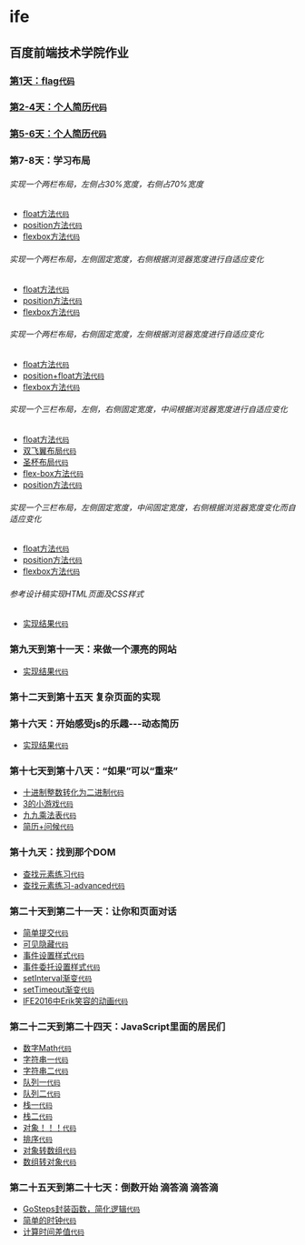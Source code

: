 # ife
## 百度前端技术学院作业

### [第1天：flag](http://htmlpreview.github.io/?https://github.com/xszi/ife/blob/master/1th/class1_flag.html)[`代码`](https://github.com/xszi/ife/blob/master/1th/class1_flag.html)

### [第2-4天：个人简历](http://htmlpreview.github.io/?https://github.com/xszi/ife/blob/master/2_4th/class2-4_resume.html)[`代码`](https://github.com/xszi/ife/blob/master/2_4th/class2-4_resume.html)
### [第5-6天：个人简历](http://htmlpreview.github.io/?https://github.com/xszi/ife/blob/master/5_6th/class5-6_resume.html)[`代码`](https://github.com/xszi/ife/blob/master/5_6th/class5-6_resume.html)

### 第7-8天：学习布局

###### 实现一个两栏布局，左侧占30%宽度，右侧占70%宽度
* [float方法](http://htmlpreview.github.io/?https://github.com/xszi/ife/blob/master/7_8th/20180524_layout1_1.html)[`代码`](https://github.com/xszi/ife/blob/master/7_8th/20180524_layout1_1.html)
* [position方法](http://htmlpreview.github.io/?https://github.com/xszi/ife/blob/master/7_8th/20180524_layout1_2.html)[`代码`](https://github.com/xszi/ife/blob/master/7_8th/20180524_layout1_2.html)
* [flexbox方法](http://htmlpreview.github.io/?https://github.com/xszi/ife/blob/master/7_8th/20180524_layout1_3.html)[`代码`](https://github.com/xszi/ife/blob/master/7_8th/20180524_layout1_3.html)

###### 实现一个两栏布局，左侧固定宽度，右侧根据浏览器宽度进行自适应变化
* [float方法](http://htmlpreview.github.io/?https://github.com/xszi/ife/blob/master/7_8th/20180524_layout2_1.html)[`代码`](https://github.com/xszi/ife/blob/master/7_8th/20180524_layout2_1.html)
* [position方法](http://htmlpreview.github.io/?https://github.com/xszi/ife/blob/master/7_8th/20180524_layout2_2.html)[`代码`](https://github.com/xszi/ife/blob/master/7_8th/20180524_layout2_2.html)
* [flexbox方法](http://htmlpreview.github.io/?https://github.com/xszi/ife/blob/master/7_8th/20180524_layout2_3.html)[`代码`](https://github.com/xszi/ife/blob/master/7_8th/20180524_layout2_3.html)

###### 实现一个两栏布局，右侧固定宽度，左侧根据浏览器宽度进行自适应变化
* [float方法](http://htmlpreview.github.io/?https://github.com/xszi/ife/blob/master/7_8th/20180525_layout3_1.html)[`代码`](https://github.com/xszi/ife/blob/master/7_8th/20180525_layout3_1.html)
* [position+float方法](http://htmlpreview.github.io/?https://github.com/xszi/ife/blob/master/7_8th/20180525_layout3_2.html)[`代码`](https://github.com/xszi/ife/blob/master/7_8th/20180525_layout3_2.html)
* [flexbox方法](http://htmlpreview.github.io/?https://github.com/xszi/ife/blob/master/7_8th/20180525_layout3_3.html)[`代码`](https://github.com/xszi/ife/blob/master/7_8th/20180525_layout3_3.html)

###### 实现一个三栏布局，左侧，右侧固定宽度，中间根据浏览器宽度进行自适应变化
* [float方法](http://htmlpreview.github.io/?https://github.com/xszi/ife/blob/master/7_8th/20180525_layout4_1.html)[`代码`](https://github.com/xszi/ife/blob/master/7_8th/20180525_layout4_1.html)
* [双飞翼布局](http://htmlpreview.github.io/?https://github.com/xszi/ife/blob/master/7_8th/20180525_layout4_2.html)[`代码`](https://github.com/xszi/ife/blob/master/7_8th/20180525_layout4_2.html)
* [圣杯布局](http://htmlpreview.github.io/?https://github.com/xszi/ife/blob/master/7_8th/20180525_layout4_3.html)[`代码`](https://github.com/xszi/ife/blob/master/7_8th/20180525_layout4_3.html)
* [flex-box方法](http://htmlpreview.github.io/?https://github.com/xszi/ife/blob/master/7_8th/20180525_layout4_4.html)[`代码`](https://github.com/xszi/ife/blob/master/7_8th/20180525_layout4_4.html)
* [position方法](http://htmlpreview.github.io/?https://github.com/xszi/ife/blob/master/7_8th/20180525_layout4_5.html)[`代码`](https://github.com/xszi/ife/blob/master/7_8th/20180525_layout4_5.html)

###### 实现一个三栏布局，左侧固定宽度，中间固定宽度，右侧根据浏览器宽度变化而自适应变化
* [float方法](http://htmlpreview.github.io/?https://github.com/xszi/ife/blob/master/7_8th/20180525_layout5_1.html)[`代码`](https://github.com/xszi/ife/blob/master/7_8th/20180525_layout5_1.html)
* [position方法](http://htmlpreview.github.io/?https://github.com/xszi/ife/blob/master/7_8th/20180525_layout5_2.html)[`代码`](https://github.com/xszi/ife/blob/master/7_8th/20180525_layout5_2.html)
* [flexbox方法](http://htmlpreview.github.io/?https://github.com/xszi/ife/blob/master/7_8th/20180525_layout5_3.html)[`代码`](https://github.com/xszi/ife/blob/master/7_8th/20180525_layout5_3.html)

######  参考设计稿实现HTML页面及CSS样式
* [实现结果](http://htmlpreview.github.io/?https://github.com/xszi/ife/blob/master/7_8th/20180527_layout6.html)[`代码`](https://github.com/xszi/ife/blob/master/7_8th/20180527_layout6.html)

### 第九天到第十一天：来做一个漂亮的网站
* [实现结果](http://htmlpreview.github.io/?https://github.com/xszi/ife/blob/master/9_11th/20180528web.html)[`代码`](https://github.com/xszi/ife/blob/master/9_11th/20180528web.html)

### 第十二天到第十五天 复杂页面的实现

### 第十六天：开始感受js的乐趣---动态简历
* [实现结果](http://htmlpreview.github.io/?https://github.com/xszi/ife/blob/master/16th/resume.html)[`代码`](https://github.com/xszi/ife/blob/master/16th/resume.html)

### 第十七天到第十八天：“如果”可以“重来”
* [十进制整数转化为二进制](http://htmlpreview.github.io/?https://github.com/xszi/ife/blob/master/17_18th/dec2bin.html)[`代码`](https://github.com/xszi/ife/blob/master/17_18th/dec2bin.html)
* [3的小游戏](http://htmlpreview.github.io/?https://github.com/xszi/ife/blob/master/17_18th/game-of-three.html)[`代码`](https://github.com/xszi/ife/blob/master/17_18th/game-of-three.html)
* [九九乘法表](http://htmlpreview.github.io/?https://github.com/xszi/ife/blob/master/17_18th/9x9table.html)[`代码`](https://github.com/xszi/ife/blob/master/17_18th/9x9table.html)
* [简历+问候](http://htmlpreview.github.io/?https://github.com/xszi/ife/blob/master/17_18th/resume_greet.html)[`代码`](https://github.com/xszi/ife/blob/master/17_18th/resume_greet.html)

### 第十九天：找到那个DOM
* [查找元素练习](http://htmlpreview.github.io/?https://github.com/xszi/ife/blob/master/19th/find-element.html)[`代码`](https://github.com/xszi/ife/blob/master/19th/find-element.html)
* [查找元素练习-advanced](http://htmlpreview.github.io/?https://github.com/xszi/ife/blob/master/19th/find-element-advanced.html)[`代码`](https://github.com/xszi/ife/blob/master/19th/find-element-advanced.html)

### 第二十天到第二十一天：让你和页面对话
* [简单提交](http://htmlpreview.github.io/?https://github.com/xszi/ife/blob/master/20_21th/simplesubmit.html)[`代码`](https://github.com/xszi/ife/blob/master/20_21th/simplesubmit.html)
* [可见隐藏](http://htmlpreview.github.io/?https://github.com/xszi/ife/blob/master/20_21th/vishidden.html)[`代码`](https://github.com/xszi/ife/blob/master/20_21th/vishidden.html)
* [事件设置样式](http://htmlpreview.github.io/?https://github.com/xszi/ife/blob/master/20_21th/eventstyle.html)[`代码`](https://github.com/xszi/ife/blob/master/20_21th/eventstyle.html)
* [事件委托设置样式](http://htmlpreview.github.io/?https://github.com/xszi/ife/blob/master/20_21th/eventstyledelegate.html)[`代码`](https://github.com/xszi/ife/blob/master/20_21th/eventstyledelegate.html)
* [setInterval渐变](http://htmlpreview.github.io/?https://github.com/xszi/ife/blob/master/20_21th/intervalout.html)[`代码`](https://github.com/xszi/ife/blob/master/20_21th/intervalout.html)
* [setTimeout渐变](http://htmlpreview.github.io/?https://github.com/xszi/ife/blob/master/20_21th/settimeout.html)[`代码`](https://github.com/xszi/ife/blob/master/20_21th/settimeout.html)
* [IFE2016中Erik笑容的动画](http://htmlpreview.github.io/?https://github.com/xszi/ife/blob/master/20_21th/Eric-animation.html)[`代码`](https://github.com/xszi/ife/blob/master/20_21th/Eric-animation.html)

### 第二十二天到第二十四天：JavaScript里面的居民们
* [数字Math](http://htmlpreview.github.io/?https://github.com/xszi/ife/blob/master/22_24th/demo_number.html)[`代码`](https://github.com/xszi/ife/blob/master/22_24th/demo_number.html)
* [字符串一](http://htmlpreview.github.io/?https://github.com/xszi/ife/blob/master/22_24th/demo_string1.html)[`代码`](https://github.com/xszi/ife/blob/master/22_24th/demo_string1.html)
* [字符串二](http://htmlpreview.github.io/?https://github.com/xszi/ife/blob/master/22_24th/demo_string2.html)[`代码`](https://github.com/xszi/ife/blob/master/22_24th/eventstyle.html)
* [队列一](http://htmlpreview.github.io/?https://github.com/xszi/ife/blob/master/22_24th/demo_queue1.html)[`代码`](https://github.com/xszi/ife/blob/master/22_24th/demo_queue1.html)
* [队列二](http://htmlpreview.github.io/?https://github.com/xszi/ife/blob/master/22_24th/demo_queue2.html)[`代码`](https://github.com/xszi/ife/blob/master/22_24th/demo_queue2.html)
* [栈一](http://htmlpreview.github.io/?https://github.com/xszi/ife/blob/master/22_24th/demo_stack1.html)[`代码`](https://github.com/xszi/ife/blob/master/22_24th/demo_stack1.html)
* [栈二](http://htmlpreview.github.io/?https://github.com/xszi/ife/blob/master/22_24th/demo_stack2.html)[`代码`](https://github.com/xszi/ife/blob/master/22_24th/demo_stack2.html)
* [对象！！！](http://htmlpreview.github.io/?https://github.com/xszi/ife/blob/master/22_24th/demo_object.html)[`代码`](https://github.com/xszi/ife/blob/master/22_24th/demo_object.html)
* [排序](http://htmlpreview.github.io/?https://github.com/xszi/ife/blob/master/22_24th/demo_sort.html)[`代码`](https://github.com/xszi/ife/blob/master/22_24th/demo_sort.html)
* [对象转数组](http://htmlpreview.github.io/?https://github.com/xszi/ife/blob/master/22_24th/demo_objtoarr.html)[`代码`](https://github.com/xszi/ife/blob/master/22_24th/demo_objtoarr.html)
* [数组转对象](http://htmlpreview.github.io/?https://github.com/xszi/ife/blob/master/22_24th/demo_arrtoobj.html)[`代码`](https://github.com/xszi/ife/blob/master/22_24th/demo_arrtoobj.html)

### 第二十五天到第二十七天：倒数开始 滴答滴 滴答滴
* [GoSteps封装函数，简化逻辑](http://htmlpreview.github.io/?https://github.com/xszi/ife/blob/master/25_27th/demo_goturn.html)[`代码`](https://github.com/xszi/ife/blob/master/25_27th/demo_goturn.html)
* [简单的时钟](http://htmlpreview.github.io/?https://github.com/xszi/ife/blob/master/25_27th/demo_clock.html)[`代码`](https://github.com/xszi/ife/blob/master/25_27th/demo_clock.html)
* [计算时间差值](http://htmlpreview.github.io/?https://github.com/xszi/ife/blob/master/cal_time_difference.html)[`代码`](https://github.com/xszi/ife/blob/master/25_27th/cal_time_difference.html)
